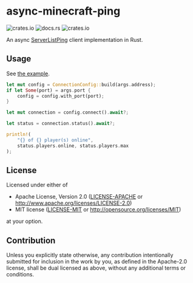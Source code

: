 # async-minecraft-ping

![crates.io](https://img.shields.io/crates/v/async-minecraft-ping)
![docs.rs](https://docs.rs/async-minecraft-ping/badge.svg?version=0.1.0)
![crates.io](https://img.shields.io/crates/l/async-minecraft-ping/0.1.0)

An async [ServerListPing](https://wiki.vg/Server_List_Ping) client implementation in Rust.

## Usage

See [the example](./examples/status.rs).

```rust
let mut config = ConnectionConfig::build(args.address);
if let Some(port) = args.port {
    config = config.with_port(port);
}

let mut connection = config.connect().await?;

let status = connection.status().await?;

println!(
    "{} of {} player(s) online",
    status.players.online, status.players.max
);
```

## License

Licensed under either of

 * Apache License, Version 2.0
   ([LICENSE-APACHE](LICENSE-APACHE) or http://www.apache.org/licenses/LICENSE-2.0)
 * MIT license
   ([LICENSE-MIT](LICENSE-MIT) or http://opensource.org/licenses/MIT)

at your option.

## Contribution

Unless you explicitly state otherwise, any contribution intentionally submitted
for inclusion in the work by you, as defined in the Apache-2.0 license, shall be
dual licensed as above, without any additional terms or conditions.
